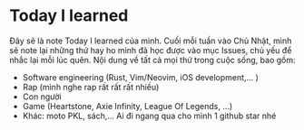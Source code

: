 # Today I learned
Đây sẽ là note Today I learned của mình. Cuối mỗi tuần vào Chủ Nhật, mình sẽ note lại những thứ hay ho mình đã học được vào mục Issues, chủ yếu để nhắc lại mỗi lúc quên. Nội dung về tất cả mọi thứ trong cuộc sống, bao gồm:
- Software engineering (Rust, Vim/Neovim, iOS development,... )
- Rap (mình nghe rap rất rất rất nhiều)
- Con người
- Game (Heartstone, Axie Infinity, League Of Legends, ...)
- Khác: moto PKL, sách,...
Ai đi ngang qua cho mình 1 github star nhé
